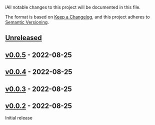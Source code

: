 iAll notable changes to this project will be documented in this file.

The format is based on [Keep a Changelog](https://keepachangelog.com/en/1.0.0/),
and this project adheres to [Semantic Versioning](https://semver.org/spec/v2.0.0.html).

## [Unreleased]

## [v0.0.5] - 2022-08-25

## [v0.0.4] - 2022-08-25

## [v0.0.3] - 2022-08-25

## [v0.0.2] - 2022-08-25

Initial release

[Unreleased]: https://github.com/seemiller/build-tooling/compare/v0.0.5...HEAD

[v0.0.5]: https://github.com/seemiller/build-tooling/compare/v0.0.4...v0.0.5

[v0.0.4]: https://github.com/seemiller/build-tooling/compare/v0.0.3...v0.0.4

[v0.0.3]: https://github.com/seemiller/build-tooling/compare/v0.0.2...v0.0.3

[v0.0.2]: https://github.com/seemiller/build-tooling/compare/f321091abac5c40edb9320d5fc5369827c230990...v0.0.2
